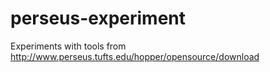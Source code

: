 # perseus-experiment
Experiments with tools from http://www.perseus.tufts.edu/hopper/opensource/download
